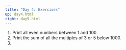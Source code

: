 ```yaml
---
title: "Day 4: Exercises"
up: day4.html
right: day5.html
---
```


 1. Print all even numbers between 1 and 100.
 2. Print the sum of all the multiples of 3 or 5 below 1000.
 3. 
